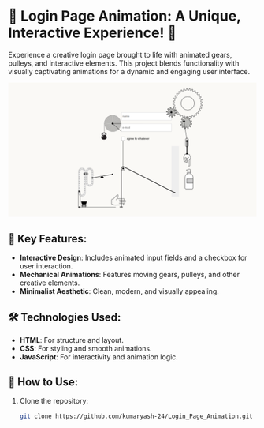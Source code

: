 # 🚀 Login Page Animation: A Unique, Interactive Experience! 🚀

Experience a creative login page brought to life with animated gears, pulleys, and interactive elements. This project blends functionality with visually captivating animations for a dynamic and engaging user interface.

![image alt](https://github.com/kumaryash-24/Login_Page_Animation/blob/a6be7f3af0566a3861f7f681fe525f25bddfcd0e/Screenshot.png)


## 🌟 Key Features:
- **Interactive Design**: Includes animated input fields and a checkbox for user interaction.
- **Mechanical Animations**: Features moving gears, pulleys, and other creative elements.
- **Minimalist Aesthetic**: Clean, modern, and visually appealing.

## 🛠 Technologies Used:
- **HTML**: For structure and layout.
- **CSS**: For styling and smooth animations.
- **JavaScript**: For interactivity and animation logic.

## 🚀 How to Use:
1. Clone the repository:
   ```bash
   git clone https://github.com/kumaryash-24/Login_Page_Animation.git
